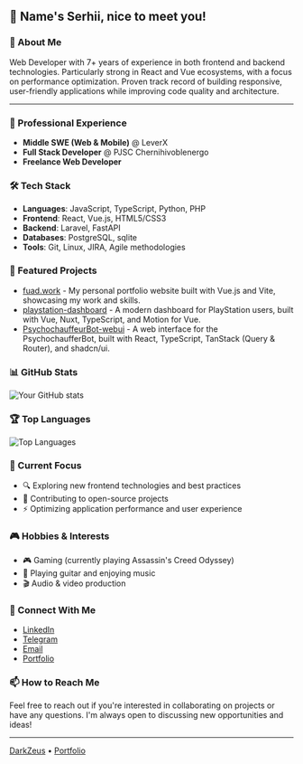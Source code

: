 ## 👋 Name's Serhii, nice to meet you!

### 🚀 About Me
Web Developer with 7+ years of experience in both frontend and backend technologies. Particularly strong in React and Vue ecosystems, with a focus on performance optimization. Proven track record of building responsive, user-friendly applications while improving code quality and architecture.

---

### 💼 Professional Experience
- **Middle SWE (Web & Mobile)** @ LeverX
- **Full Stack Developer** @ PJSC Chernihivoblenergo
- **Freelance Web Developer**

### 🛠️ Tech Stack
- **Languages**: JavaScript, TypeScript, Python, PHP
- **Frontend**: React, Vue.js, HTML5/CSS3
- **Backend**: Laravel, FastAPI
- **Databases**: PostgreSQL, sqlite
- **Tools**: Git, Linux, JIRA, Agile methodologies

### 🌟 Featured Projects
- [fuad.work](https://github.com/DarkZeus/personal-website) - My personal portfolio website built with Vue.js and Vite, showcasing my work and skills.
- [playstation-dashboard](https://github.com/DarkZeus/playstation-dashboard) - A modern dashboard for PlayStation users, built with Vue, Nuxt, TypeScript, and Motion for Vue.
- [PsychochauffeurBot-webui](https://github.com/DarkZeus/PsychochauffeurBot-webui) - A web interface for the PsychochaufferBot, built with React, TypeScript, TanStack (Query & Router), and shadcn/ui.

### 📊 GitHub Stats
![Your GitHub stats](https://github-readme-stats.vercel.app/api?username=DarkZeus&show_icons=true)

### 🏆 Top Languages
![Top Languages](https://github-readme-stats.vercel.app/api/top-langs/?username=DarkZeus&layout=compact&hide=blade,html,css,scss)

### 🎯 Current Focus
- 🔍 Exploring new frontend technologies and best practices
- 🚀 Contributing to open-source projects
- ⚡ Optimizing application performance and user experience

### 🎮 Hobbies & Interests
- 🎮 Gaming (currently playing Assassin's Creed Odyssey)
- 🎸 Playing guitar and enjoying music
- 🎬 Audio & video production

### 🤝 Connect With Me
- [LinkedIn](https://www.linkedin.com/in/serhii-resnianskyi/)
- [Telegram](https://t.me/fuad_first)
- [Email](mailto:serhii.resnyanskyi@gmail.com)
- [Portfolio](https://fuad.work/)

### 📫 How to Reach Me
Feel free to reach out if you're interested in collaborating on projects or have any questions. I'm always open to discussing new opportunities and ideas!

---

[DarkZeus](https://github.com/DarkZeus) • [Portfolio](https://fuad.work)
